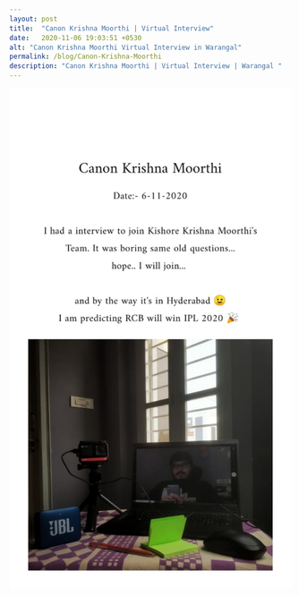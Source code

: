 ```yaml
---
layout: post
title:  "Canon Krishna Moorthi | Virtual Interview"
date:   2020-11-06 19:03:51 +0530
alt: "Canon Krishna Moorthi Virtual Interview in Warangal"
permalink: /blog/Canon-Krishna-Moorthi
description: "Canon Krishna Moorthi | Virtual Interview | Warangal "
---
```


![Kishor krishna moorthi](/images/Interview/Kishor-krishna-moorthi.jpeg)

